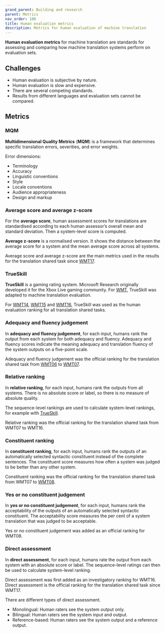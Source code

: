 ```yaml
---
grand_parent: Building and research
parent: Metrics
nav_order: 100
title: Human evaluation metrics
description: Metrics for human evaluation of machine translation
---
```


**Human evaluation metrics** for machine translation are standards for assessing and comparing how machine translation systems perform on evaluation sets.

## Challenges

- Human evaluation is subjective by nature.
- Human evaluation is slow and expensive.
- There are several competing standards.
- Results from different languages and evaluation sets cannot be compared.

## Metrics

### MQM

**Multidimensional Quality Metrics** (**MQM**) is a framework that determines specific translation errors, severities, and error weights.

Error dimensions:

- Terminology
- Accuracy
- Linguistic conventions
- Style
- Locale conventions
- Audience appropriateness
- Design and markup

### Average score and average z-score

For the **average score**, human assessment scores for translations are standardised according to each human assessor’s overall mean and standard deviation.
Then a system-level score is computed.

**Average z-score** is a normalised version.
It shows the distance between the average score for a system and the mean average score across all systems.

Average score and average z-score are the main metrics used in the results for the translation shared task since [WMT17](/../events/wmt17.md).

### TrueSkill

**TrueSkill** is a gaming rating system.
Microsoft Research originally developed it for the Xbox Live gaming community.
For [WMT](/../associations/wmt.md), TrueSkill was adapted to machine translation evaluation.

For [WMT14](/../events/wmt14.md), [WMT15](/../events/wmt15.md) and [WMT16](/../events/wmt16.md), TrueSkill was used as the human evaluation ranking for all translation shared tasks.

### Adequacy and fluency judgement

In **adequacy and fluency judgement**, for each input, humans rank the output from each system for both adequacy and fluency.
Adequacy and fluency scores indicate the meaning adequacy and translation fluency of the system outputs on a five-point scale.

Adequacy and fluency judgement was the official ranking for the translation shared task from [WMT06](/../events/wmt06.md) to [WMT07](/../events/wmt07.md).

### Relative ranking

In **relative ranking**, for each input, humans rank the outputs from all systems.
There is no absolute score or label, so there is no measure of absolute quality.

The sequence-level rankings are used to calculate system-level rankings, for example with [TrueSkill](#trueskill).

Relative ranking was the official ranking for the translation shared task from WMT07 to WMT16.

### Constituent ranking

In **constituent ranking**, for each input, humans rank the outputs of an automatically selected syntactic constituent instead of the complete sentences. The constituent score measures how often a system was judged to be better than any other system.

Constituent ranking was the official ranking for the translation shared task from WMT07 to [WMT08](/../events/wmt08.md).

### Yes or no constituent judgement

In **yes or no constituent judgement**, for each input, humans rank the acceptability of the outputs of an automatically selected syntactic constituent.
The acceptability score measures the per cent of a system translation that was judged to be acceptable.

Yes or no constituent judgement was added as an official ranking for WMT08.

### Direct assessment

In **direct assessment**, for each input, humans rate the output from each system with an absolute score or label.
The sequence-level ratings can then be used to calculate system-level ranking.

Direct assessment was first added as an investigatory ranking for WMT16.
Direct assessment is the official ranking for the translation shared task since WMT17.

There are different types of direct assessment.

- Monolingual: Human raters see the system output only.
- Bilingual: Human raters see the system input and output.
- Reference-based: Human raters see the system output and a reference output.
